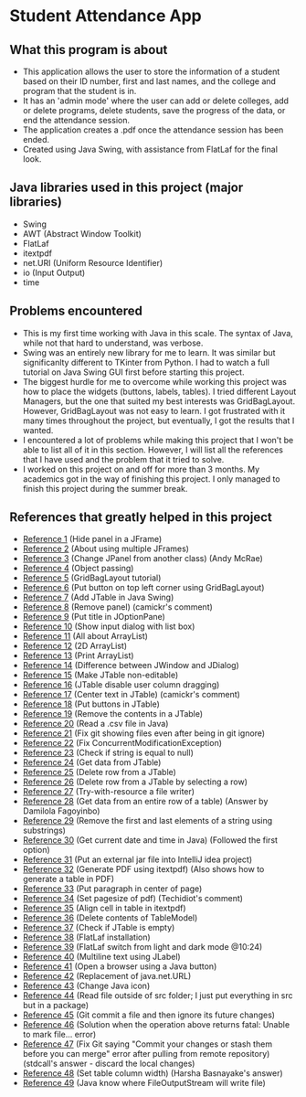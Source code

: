 # Student Attendance App

## What this program is about
- This application allows the user to store the information of a student based on their ID number, first and last names, and the college and program that the student is in.
- It has an 'admin mode' where the user can add or delete colleges, add or delete programs, delete students, save the progress of the data, or end the attendance session.
- The application creates a .pdf once the attendance session has been ended.
- Created using Java Swing, with assistance from FlatLaf for the final look.

## Java libraries used in this project (major libraries)
- Swing
- AWT (Abstract Window Toolkit)
- FlatLaf
- itextpdf
- net.URI (Uniform Resource Identifier)
- io (Input Output)
- time

## Problems encountered
- This is my first time working with Java in this scale. The syntax of Java, while not that hard to understand, was verbose.
- Swing was an entirely new library for me to learn. It was similar but significanlty different to TKinter from Python. I had to watch a full tutorial on Java Swing GUI first before starting this project.
- The biggest hurdle for me to overcome while working this project was how to place the widgets (buttons, labels, tables). I tried different Layout Managers, but the one that suited my best interests was GridBagLayout. However, GridBagLayout was not easy to learn. I got frustrated with it many times throughout the project, but eventually, I got the results that I wanted.
- I encountered a lot of problems while making this project that I won't be able to list all of it in this section. However, I will list all the references that I have used and the problem that it tried to solve.
- I worked on this project on and off for more than 3 months. My academics got in the way of finishing this project. I only managed to finish this project during the summer break.

## References that greatly helped in this project
- [Reference 1](https://stackoverflow.com/questions/4286759/how-to-show-hide-jpanels-in-a-jframe) (Hide panel in a JFrame)
- [Reference 2](https://stackoverflow.com/questions/9554636/the-use-of-multiple-jframes-good-or-bad-practice) (About using multiple JFrames)
- [Reference 3](https://stackoverflow.com/questions/46510996/how-can-i-change-the-jpanel-from-another-class) (Change JPanel from another class) (Andy McRae)
- [Reference 4](https://www.youtube.com/watch?v=nRJWltqX4UY) (Object passing)
- [Reference 5](https://www.youtube.com/watch?v=g2vDARb7gx) (GridBagLayout tutorial)
- [Reference 6](https://stackoverflow.com/questions/6364280/starting-gridbaglayout-from-top-left-corner-in-java-swing) (Put button on top left corner using GridBagLayout)
- [Reference 7](https://www.youtube.com/watch?v=pybU3E-eKfw) (Add JTable in Java Swing)
- [Reference 8](https://stackoverflow.com/questions/2501861/how-can-i-remove-a-jpanel-from-a-jframe) (Remove panel) (camickr's comment)
- [Reference 9](https://stackoverflow.com/questions/8796871/custom-title-on-joptionpane-message-dialog) (Put title in JOptionPane)
- [Reference 10](https://www.tutorialspoint.com/swingexamples/show_input_dialog_list.htm) (Show input dialog with list box)
- [Reference 11](https://docs.oracle.com/javase/8/docs/api/java/util/ArrayList.htm) (All about ArrayList)
- [Reference 12](https://www.geeksforgeeks.org/arraylist-of-arraylist-in-java/) (2D ArrayList)
- [Reference 13](https://stackoverflow.com/questions/9265719/print-arraylist) (Print ArrayList)
- [Reference 14](https://stackoverflow.com/questions/2054347/show-jframe-but-not-show-title-bar-on-task-bar) (Difference between JWindow and JDialog)
- [Reference 15](https://stackoverflow.com/questions/1990817/how-to-make-a-jtable-non-editable) (Make JTable non-editable)
- [Reference 16](https://stackoverflow.com/questions/17641123/jtable-disable-user-column-dragging) (JTable disable user column dragging)
- [Reference 17](https://stackoverflow.com/questions/7433602/how-to-center-in-jtable-cell-a-value) (Center text in JTable) (camickr's comment)
- [Reference 18](https://www.youtube.com/watch?v=3LiSHPqbui) (Put buttons in JTable)
- [Reference 19](https://stackoverflow.com/questions/4577792/how-to-clear-jtable) (Remove the contents in a JTable)
- [Reference 20](https://www.youtube.com/watch?v=zKDmzKaAQro) (Read a .csv file in Java)
- [Reference 21](https://stackoverflow.com/questions/9750606/git-still-shows-files-as-modified-after-adding-to-gitignore) (Fix git showing files even after being in git ignore)
- [Reference 22](https://stackoverflow.com/questions/17067626/java-arraylist-and-exception-in-thread-awt-eventqueue-0-java-util-concurrentm#comment24682378_17067685) (Fix ConcurrentModificationException)
- [Reference 23](https://stackoverflow.com/questions/2601978/how-to-check-if-my-string-is-equal-to-null) (Check if string is equal to null)
- [Reference 24](https://stackoverflow.com/questions/11812142/how-to-get-data-from-a-jtable) (Get data from JTable)
- [Reference 25](https://www.tutorialspoint.com/how-can-we-remove-a-selected-row-from-a-jtable-in-java) (Delete row from a JTable)
- [Reference 26](https://www.youtube.com/watch?v=OsgX1grOJZA&t=153s) (Delete row from a JTable by selecting a row)
- [Reference 27](https://stackoverflow.com/questions/63464341/is-it-good-practice-to-try-with-resource-a-file-writer) (Try-with-resource a file writer)
- [Reference 28](https://stackoverflow.com/questions/29345792/java-jtable-getting-the-data-of-the-selected-row)  (Get data from an entire row of a table) (Answer by Damilola Fagoyinbo)
- [Reference 29](https://stackoverflow.com/questions/4503656/java-removing-first-character-of-a-string) (Remove the first and last elements of a string using substrings)
- [Reference 30](https://www.javatpoint.com/java-get-current-date) (Get current date and time in Java) (Followed the first option)
- [Reference 31](https://www.geeksforgeeks.org/how-to-add-external-jar-file-to-an-intellij-idea-project/) (Put an external jar file into IntelliJ idea project)
- [Reference 32](https://www.youtube.com/watch?v=Zg7lS5sPN0M) (Generate PDF using itextpdf) (Also shows how to generate a table in PDF)
- [Reference 33](https://stackoverflow.com/questions/14373269/align-paragraph-at-the-center-of-the-page) (Put paragraph in center of page)
- [Reference 34](https://stackoverflow.com/questions/6922959/how-to-add-new-fonts-to-itext-using-java) (Set pagesize of pdf) (Techidiot's comment)
- [Reference 35](https://stackoverflow.com/questions/43425798/align-cell-in-itextpdf-java) (Align cell in table in itextpdf)
- [Reference 36](https://stackoverflow.com/questions/4577792/how-to-clear-jtable) (Delete contents of TableModel)
- [Reference 37](https://stackoverflow.com/questions/30603531/how-to-know-if-a-jtable-is-empty) (Check if JTable is empty)
- [Reference 38](https://www.youtube.com/watch?v=Dqlwr3uIeVM) (FlatLaf installation)
- [Reference 39](https://www.youtube.com/watch?v=52zIj2Yeqiw) (FlatLaf switch from light and dark mode @10:24)
- [Reference 40](https://stackoverflow.com/questions/685521/multiline-text-in-jlabel) (Multiline text using JLabel)
- [Reference 41](https://stackoverflow.com/questions/10967451/open-a-link-in-browser-with-java-button) (Open a browser using a Java button)
- [Reference 42](https://stackoverflow.com/questions/8953266/replacement-for-java-net-url) (Replacement of java.net.URL)
- [Reference 43](https://www.youtube.com/watch?v=1izvzUbUF-c&t=215s) (Change Java icon)
- [Reference 44](https://mkyong.com/java/java-read-a-file-from-resources-folder/) (Read file outside of src folder; I just put everything in src but in a package)
- [Reference 45](https://stackoverflow.com/questions/3319479/can-i-git-commit-a-file-and-ignore-its-content-changes) (Git commit a file and then ignore its future changes)
- [Reference 46](https://stackoverflow.com/questions/12920652/git-update-index-assume-unchanged-returns-fatal-unable-to-mark-file) (Solution when the operation above returns fatal: Unable to mark file... error)
- [Reference 47](https://stackoverflow.com/questions/15745045/how-do-i-resolve-git-saying-commit-your-changes-or-stash-them-before-you-can-me)  (Fix Git saying "Commit your changes or stash them before you can merge" error after pulling from remote repository) (stdcall's answer - discard the local changes)
- [Reference 48](https://stackoverflow.com/questions/953972/java-jtable-setting-column-width) (Set table column width) (Harsha Basnayake's answer)
- [Reference 49](https://stackoverflow.com/questions/19158169/how-to-know-where-fileoutputstream-will-write-file) (Java know where FileOutputStream will write file)
